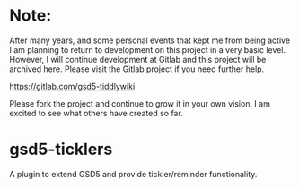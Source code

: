 # Note:

After many years, and some personal events that kept me from being active I am planning to return to development on this project in a very basic level. However, I will continue development at Gitlab and this project will be archived here. Please visit the Gitlab project if you need further help.

https://gitlab.com/gsd5-tiddlywiki

Please fork the project and continue to grow it in your own vision. I am excited to see what others have created so far.

# gsd5-ticklers
A plugin to extend GSD5 and provide tickler/reminder functionality.
